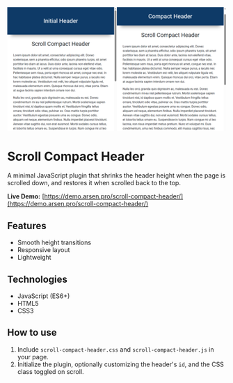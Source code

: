 <kbd>
    <img src="img/scroll-compact-header.png" alt="Scroll Compact Header">
</kbd>


# Scroll Compact Header
A minimal JavaScript plugin that shrinks the header height when the page is scrolled down,
and restores it when scrolled back to the top.

**Live Demo:**
[https://demo.arsen.pro/scroll-compact-header/](https://demo.arsen.pro/scroll-compact-header/)


## Features
* Smooth height transitions
* Responsive layout
* Lightweight


## Technologies
* JavaScript (ES6+)
* HTML5
* CSS3


## How to use
1. Include `scroll-compact-header.css` and `scroll-compact-header.js` in your page.
2. Initialize the plugin, optionally customizing the header's `id`, and the CSS class toggled on scroll.